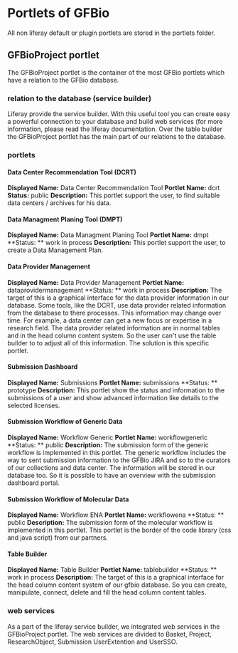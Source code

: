 # Portlets of GFBio

All non liferay default or plugin portlets are stored in the portlets folder.

## GFBioProject portlet

The GFBioProject portlet is the container of the most GFBio portlets which have a relation to the GFBio database. 

### relation to the database (service builder)

Liferay provide the service builder. With this useful tool you can create easy a powerful connection to your database and build web services (for more information, please read the liferay documentation. Over the table builder the GFBioProject portlet has the main part of our relations to the database.

### portlets

#### Data Center Recommendation Tool (DCRT)
**Displayed Name:** Data Center Recommendation Tool
**Portlet Name:** dcrt
**Status:** public
**Description:** This portlet support the user, to find suitable data centers / archives for his data.

#### Data Managment Planing Tool (DMPT)
**Displayed Name:** Data Managment Planing Tool
**Portlet Name:** dmpt
**Status: ** work in process
**Description:** This portlet support the user, to create a Data Management Plan.

#### Data Provider Management
**Displayed Name:** Data Provider Management
**Portlet Name:** dataprovidermanagement
**Status: ** work in process
**Description:** The target of this is a graphical interface for the data provider information in our database. Some tools, like the DCRT, use data provider related information from the database to there processes. This information may change over time. For example, a data center can get a new focus or expertise in a research field. The data provider related information are in normal tables and in the head column content system. So the user can't use the table builder to to adjust all of this information. The solution is this specific portlet.

#### Submission Dashboard
**Displayed Name:** Submissions
**Portlet Name:** submissions
**Status: ** prototype
**Description:** This portlet show the status and information to the submissions of a user and show advanced information like details to the selected licenses.

#### Submission Workflow of Generic Data
**Displayed Name:** Workflow Generic
**Portlet Name:** workflowgeneric
**Status: ** public
**Description:** The submission form of the generic workflow is implemented in this portlet. The generic workflow includes the way to sent submission information to the GFBio JIRA and so to the curators of our collections and data center. The information will be stored in our database too. So it is possible to have an overview with the submission dashboard portal.

#### Submission Workflow of Molecular Data
**Displayed Name:** Workflow ENA
**Portlet Name:** workflowena
**Status: ** public
**Description:** The submission form of the molecular workflow is implemented in this portlet. This portlet is the border of the code library (css and java script) from our partners.

#### Table Builder
**Displayed Name:** Table Builder
**Portlet Name:** tablebuilder
**Status: ** work in process
**Description:** The target of this is a graphical interface for the head column content system of our gfbio database. So you can create, manipulate, connect, delete and fill the head column content tables.

### web services
As a part of the liferay service builder, we integrated web services in the GFBioProject portlet. The web services are divided to Basket, Project, ResearchObject, Submission UserExtention and UserSSO.
